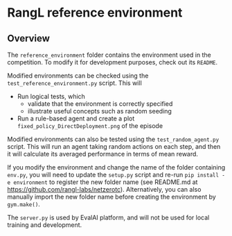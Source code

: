 # RangL reference environment

## Overview

The `reference_environment` folder contains the environment used in the competition. To modify it for development purposes, check out its `README`.

Modified environments can be checked using the `test_reference_environment.py` script. This will
* Run logical tests, which
    * validate that the environment is correctly specified
    * illustrate useful concepts such as random seeding
* Run a rule-based agent and create a plot `fixed_policy_DirectDeployment.png` of the episode
 
Modified environments can also be tested using the `test_random_agent.py` script. This will run an agent taking random actions on each step, and then it will calculate its averaged performance in terms of mean reward.

If you modify the environment and change the name of the folder containing `env.py`, you will need to update the `setup.py` script and re-run `pip install -e environment` to register the new folder name (see README.md at https://github.com/rangl-labs/netzerotc). Alternatively, you can also manually import the new folder name before creating the environment by `gym.make()`.

The `server.py` is used by EvalAI platform, and will not be used for local training and development.